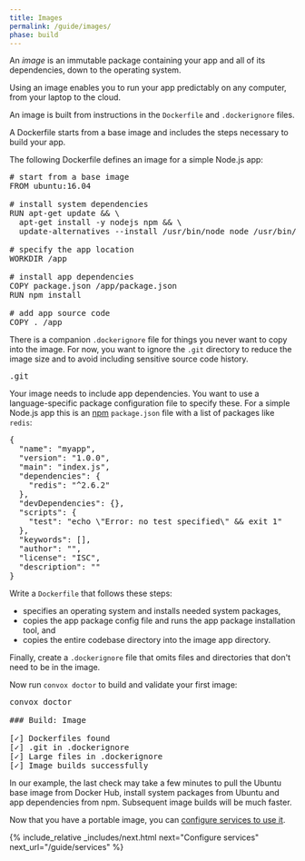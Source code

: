 ```yaml
---
title: Images
permalink: /guide/images/
phase: build
---
```


An _image_ is an immutable package containing your app and all of its dependencies, down to the operating system.

Using an image enables you to run your app predictably on any computer, from your laptop to the cloud.

An image is built from instructions in the `Dockerfile` and `.dockerignore` files.

A Dockerfile starts from a base image and includes the steps necessary to build your app.

The following Dockerfile defines an image for a simple Node.js app:

<pre class="file dockerfile" title="Dockerfile">
# start from a base image
FROM ubuntu:16.04

# install system dependencies
RUN apt-get update && \
  apt-get install -y nodejs npm && \
  update-alternatives --install /usr/bin/node node /usr/bin/nodejs 10

# specify the app location
WORKDIR /app

# install app dependencies
COPY package.json /app/package.json
RUN npm install

# add app source code
COPY . /app
</pre>

There is a companion `.dockerignore` file for things you never want to copy into the image. For now, you want to ignore the `.git` directory to reduce the image size and to avoid including sensitive source code history.

<pre class="file dockerignore" title=".dockerignore">
.git
</pre>

Your image needs to include app dependencies. You want to use a language-specific package configuration file to specify these. For a simple Node.js app this is an [npm](https://www.npmjs.com/) `package.json` file with a list of packages like `redis`:

<pre class="file package.json" title="package.json">
{
  "name": "myapp",
  "version": "1.0.0",
  "main": "index.js",
  "dependencies": {
    "redis": "^2.6.2"
  },
  "devDependencies": {},
  "scripts": {
    "test": "echo \"Error: no test specified\" && exit 1"
  },
  "keywords": [],
  "author": "",
  "license": "ISC",
  "description": ""
}
</pre>

Write a `Dockerfile` that follows these steps:

* specifies an operating system and installs needed system packages,
* copies the app package config file and runs the app package installation tool, and
* copies the entire codebase directory into the image app directory.

Finally, create a `.dockerignore` file that omits files and directories that don't need to be in the image.

Now run `convox doctor` to build and validate your first image:

<pre class="terminal">
<span class="command">convox doctor</span>

### Build: Image

[<span class="pass">✓</span>] Dockerfiles found
[<span class="pass">✓</span>] .git in .dockerignore
[<span class="pass">✓</span>] Large files in .dockerignore
[<span class="pass">✓</span>] Image builds successfully
</pre>

In our example, the last check may take a few minutes to pull the Ubuntu base image from Docker Hub, install system packages from Ubuntu and app dependencies from npm. Subsequent image builds will be much faster.

Now that you have a portable image, you can [configure services to use it](/guide/services/).

{% include_relative _includes/next.html
  next="Configure services"
  next_url="/guide/services"
%}

